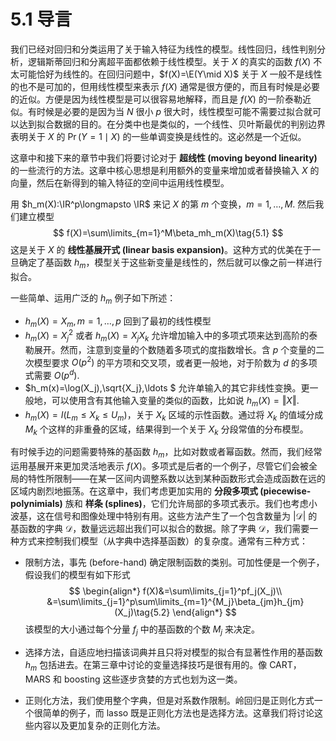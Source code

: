# 5.1 导言

我们已经对回归和分类运用了关于输入特征为线性的模型。线性回归，线性判别分析，逻辑斯蒂回归和分离超平面都依赖于线性模型。关于 $X$ 的真实的函数 $f(X)$ 不太可能恰好为线性的。在回归问题中，$f(X)=\E(Y\mid X)$ 关于 $X$ 一般不是线性的也不是可加的，但用线性模型来表示 $f(X)$ 通常是很方便的，而且有时候是必要的近似。方便是因为线性模型是可以很容易地解释，而且是 $f(X)$ 的一阶泰勒近似。有时候是必要的是因为当 $N$ 很小 $p$ 很大时，线性模型可能不需要过拟合就可以达到拟合数据的目的。在分类中也是类似的，一个线性、贝叶斯最优的判别边界表明关于 $X$ 的 $\Pr(Y=1\mid X)$ 的一些单调变换是线性的。这必然是一个近似。

这章中和接下来的章节中我们将要讨论对于 **超线性 (moving beyond linearity)** 的一些流行的方法。这章中核心思想是利用额外的变量来增加或者替换输入 $X$ 的向量，然后在新得到的输入特征的空间中运用线性模型。

用 $h_m(X):\IR^p\longmapsto \IR$ 来记 $X$ 的第 $m$ 个变换，$m=1,\ldots, M.$ 然后我们建立模型
$$
f(X)=\sum\limits_{m=1}^M\beta_mh_m(X)\tag{5.1}
$$
这是关于 $X$ 的 **线性基展开式 (linear basis expansion)**。这种方式的优美在于一旦确定了基函数 $h_m$，模型关于这些新变量是线性的，然后就可以像之前一样进行拟合。

一些简单、运用广泛的 $h_m$ 例子如下所述：

- $h_m(X)=X_m,m=1,\ldots,p$ 回到了最初的线性模型
- $h_m(X)=X_j^2$ 或者 $h_m(X)=X_jX_k$ 允许增加输入中的多项式项来达到高阶的泰勒展开。然而，注意到变量的个数随着多项式的度指数增长。含 $p$ 个变量的二次模型要求 $O(p^2)$ 的平方项和交叉项，或者更一般地，对于阶数为 $d$ 的多项式需要 $O(p^d)$.
- $h_m(x)=\log(X_j),\sqrt{X_j},\ldots $ 允许单输入的其它非线性变换。更一般地，可以使用含有其他输入变量的类似的函数，比如说  $h_m(X)=\Vert X\Vert$.
- $h_m(X)=I(L_m\le X_k\le U_m)$，关于 $X_k$ 区域的示性函数。通过将 $X_k$ 的值域分成 $M_k$ 个这样的非重叠的区域，结果得到一个关于 $X_k$ 分段常值的分布模型。

有时候手边的问题需要特殊的基函数 $h_m$，比如对数或者幂函数。然而，我们经常运用基展开来更加灵活地表示 $f(X)$。多项式是后者的一个例子，尽管它们会被全局的特性所限制——在某一区间内调整系数以达到某种函数形式会造成函数在远的区域内剧烈地振荡。在这章中，我们考虑更加实用的 **分段多项式 (piecewise-polynimials)** 族和 **样条 (splines)**，它们允许局部的多项式表示。我们也考虑小波基，这在信号和图像处理中特别有用。这些方法产生了一个包含数量为 $\vert\mathcal D\vert$ 的基函数的字典 $\mathcal D$，数量远远超出我们可以拟合的数据。除了字典 $\mathcal D$，我们需要一种方式来控制我们模型（从字典中选择基函数）的复杂度。通常有三种方式：

- 限制方法，事先 (before-hand) 确定限制函数的类别。可加性便是一个例子，假设我们的模型有如下形式
  $$
  \begin{align*}
  f(X)&=\sum\limits_{j=1}^pf_j(X_j)\\
  &=\sum\limits_{j=1}^p\sum\limits_{m=1}^{M_j}\beta_{jm}h_{jm}(X_j)\tag{5.2}
  \end{align*}
  $$
  该模型的大小通过每个分量 $f_j$ 中的基函数的个数 $M_j$ 来决定。

- 选择方法，自适应地扫描该词典并且只将对模型的拟合有显著性作用的基函数 $h_m$ 包括进去。在第三章中讨论的变量选择技巧是很有用的。像 CART，MARS 和 boosting 这些逐步贪婪的方式也划为这一类。

- 正则化方法，我们使用整个字典，但是对系数作限制。岭回归是正则化方式一个很简单的例子，而 lasso 既是正则化方法也是选择方法。这章我们将讨论这些内容以及更加复杂的正则化方法。
